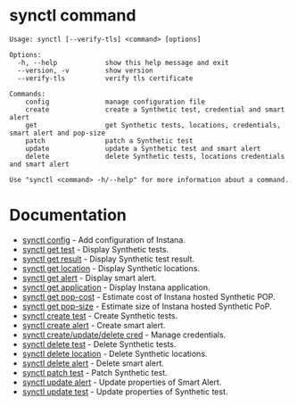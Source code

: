 # synctl command
```
Usage: synctl [--verify-tls] <command> [options]

Options:
  -h, --help            show this help message and exit
  --version, -v         show version
  --verify-tls          verify tls certificate

Commands:
    config              manage configuration file
    create              create a Synthetic test, credential and smart alert
    get                 get Synthetic tests, locations, credentials, smart alert and pop-size
    patch               patch a Synthetic test
    update              update a Synthetic test and smart alert
    delete              delete Synthetic tests, locations credentials and smart alert

Use "synctl <command> -h/--help" for more information about a command.
```

# Documentation
- [synctl config](synctl-config.md) - Add configuration of Instana.
- [synctl get test](synctl-get-test.md) - Display Synthetic tests.
- [synctl get result](synctl-get-result.md) - Display Synthetic test result.
- [synctl get location](synctl-get-loc.md) - Display Synthetic locations.
- [synctl get alert](synctl-get-alert.md) - Display smart alert.
- [synctl get application](synctl-get-app.md) - Display Instana application.
- [synctl get pop-cost](synctl-get-cost.md) - Estimate cost of Instana hosted Synthetic POP.
- [synctl get pop-size](synctl-get-size.md) - Estimate size of Instana hosted Synthetic PoP.
- [synctl create test](synctl-create-test.md) - Create Synthetic tests.
- [synctl create alert](synctl-create-alert.md) - Create smart alert.
- [synctl create/update/delete cred](synctl-credential.md) - Manage credentials.
- [synctl delete test](synctl-delete-test.md) - Delete Synthetic tests.
- [synctl delete location](synctl-delete-loc.md) - Delete Synthetic locations.
- [synctl delete alert](synctl-delete-alert.md) - Delete smart alert.
- [synctl patch test](synctl-patch-test.md) - Patch Synthetic test.
- [synctl update alert](synctl-update-alert.md) - Update properties of Smart Alert.
- [synctl update test](synctl-update-test.md) - Update properties of Synthetic test.
